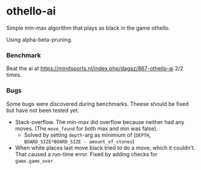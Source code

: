 # othello-ai

Simple min-max algorithm that plays as black in the game othello.

Using alpha-beta-pruning.

### Benchmark

Beat the ai at https://mindsports.nl/index.php/dagaz/867-othello-ai 2/2 times.

### Bugs
Some bugs were discovered during benchmarks. Theese should be fixed but have not been tested yet.
* Stack-overflow. The min-max did overflow because neither had any moves. (The `move_found` for both max and min was false).
  * Solved by setting `depth`-arg as minimium of (`DEPTH`, `BOARD_SIZE*BOARD_SIZE - amount_of_stones`)
* When white places last move black tried to do a move, which it couldn't. That caused a run-time error. Fixed by adding checks for `game.game_over`.
